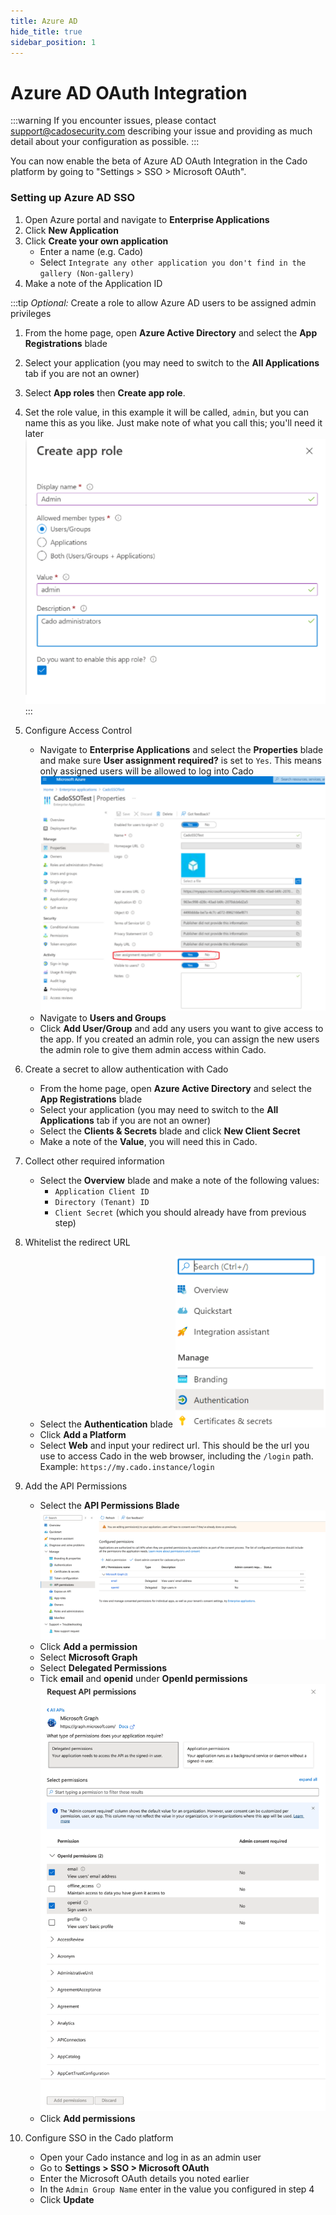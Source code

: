 ```yaml
---
title: Azure AD
hide_title: true
sidebar_position: 1
---
```


# Azure AD OAuth Integration

:::warning
If you encounter issues, please contact support@cadosecurity.com describing your issue and providing as much detail about your configuration as possible.
:::

You can now enable the beta of Azure AD OAuth Integration in the Cado platform by going to "Settings > SSO > Microsoft OAuth".

### Setting up Azure AD SSO
1. Open Azure portal and navigate to **Enterprise Applications**
2. Click **New Application**
3. Click **Create your own application**
	- Enter a name (e.g. Cado)
	- Select `Integrate any other application you don't find in the gallery (Non-gallery)`
4. Make a note of the Application ID

:::tip
*Optional:* Create a role to allow Azure AD users to be assigned admin privileges
1. From the home page, open **Azure Active Directory** and select the **App Registrations** blade
2. Select your application (you may need to switch to the **All Applications** tab if you are not an owner)
3. Select **App roles** then **Create app role**.
4. Set the role value, in this example it will be called, `admin`, but you can name this as you like. Just make note of what you call this; you'll need it later
![Azure AD Role](/img/azure-create-role.png)
:::

5. Configure Access Control
	- Navigate to **Enterprise Applications** and select the **Properties** blade and make sure **User assignment required?** is set to `Yes`. This means only assigned users will be allowed to log into Cado
	![Azure Properties](/img/azure-properties.png)
	- Navigate to **Users and Groups**
	- Click **Add User/Group** and add any users you want to give access to the app. If you created an admin role, you can assign the new users the admin role to give them admin access within Cado.
6. Create a secret to allow authentication with Cado
	- From the home page, open **Azure Active Directory** and select the **App Registrations** blade
	- Select your application (you may need to switch to the **All Applications** tab if you are not an owner)
	- Select the **Clients & Secrets** blade and click **New Client Secret**
	- Make a note of the **Value**, you will need this in Cado.
7. Collect other required information
	- Select the **Overview** blade and make a note of the following values:
		- `Application Client ID`
		- `Directory (Tenant) ID`
		- `Client Secret` (which you should already have from previous step)
8. Whitelist the redirect URL
	- Select the **Authentication** blade
	![Azure Authentication](/img/azure-authentication.png)
	- Click **Add a Platform**
	- Select **Web** and input your redirect url. This should be the url you use to access Cado in the web browser, including the `/login` path. Example: `https://my.cado.instance/login`
9. Add the API Permissions
    - Select the **API Permissions Blade**
	![Azure API Permissions page](/img/azure-api-permissions-1.png)
	- Click **Add a permission**
	- Select **Microsoft Graph**
	- Select **Delegated Permissions**
	- Tick **email** and **openid** under **OpenId permissions**
	![Azure API Permissions](/img/azure-api-permissions-2.png)
	- Click **Add permissions**
10. Configure SSO in the Cado platform
	- Open your Cado instance and log in as an admin user
	- Go to **Settings > SSO > Microsoft OAuth**
	- Enter the Microsoft OAuth details you noted earlier
	- In the `Admin Group Name` enter in the value you configured in step 4
	- Click **Update**
